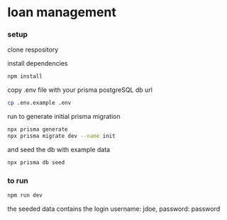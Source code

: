 # loan management

### setup 

clone respository

install dependencies
```bash
npm install
```

copy .env file with your prisma postgreSQL db url
```bash
cp .env.example .env
```

run to generate initial prisma migration
```bash
npx prisma generate
npx prisma migrate dev --name init
```

and seed the db with example data
```bash
npx prisma db seed
```

### to run 

```bash
npm run dev
```

the seeded data contains the login username: jdoe, password: password